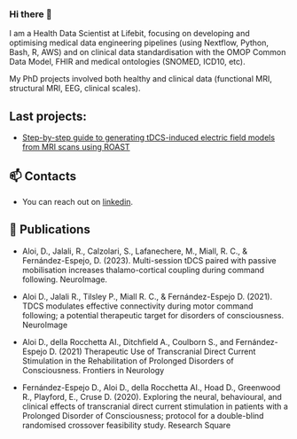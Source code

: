 ### Hi there 👋

I am a Health Data Scientist at Lifebit, focusing on developing and optimising medical data engineering pipelines (using Nextflow, Python, Bash, R, AWS) and on clinical data standardisation with the OMOP Common Data Model, FHIR and medical ontologies (SNOMED, ICD10, etc).

My PhD projects involved both healthy and clinical data (functional MRI, structural MRI, EEG, clinical scales).


## Last projects:
- [Step-by-step guide to generating tDCS-induced electric field models from MRI scans using ROAST](https://github.com/davide-aloi/neuroscience-workshop-Innsbruck-2025)

## 📫 Contacts
- You can reach out on [linkedin](https://www.linkedin.com/in/davide-aloi-phd-841285160/).

## :newspaper: Publications

- Aloi, D., Jalali, R., Calzolari, S., Lafanechere, M., Miall, R. C., & Fernández-Espejo, D. (2023). Multi-session tDCS paired with passive mobilisation increases thalamo-cortical coupling during command following. NeuroImage.

- Aloi D., Jalali R., Tilsley P., Miall R. C., & Fernández-Espejo D. (2021). TDCS modulates effective connectivity during motor command following;
a potential therapeutic target for disorders of consciousness. NeuroImage

- Aloi D., della Rocchetta AI., Ditchfield A., Coulborn S., and Fernández-Espejo D. (2021) Therapeutic Use of Transcranial Direct Current
Stimulation in the Rehabilitation of Prolonged Disorders of Consciousness. Frontiers in Neurology

- Fernández-Espejo D., Aloi D., della Rocchetta AI., Hoad D., Greenwood R., Playford, E., Cruse D. (2020). Exploring the neural, behavioural,
and clinical effects of transcranial direct current stimulation in patients with a Prolonged Disorder of Consciousness; protocol for a
double-blind randomised crossover feasibility study. Research Square

<!--

**Davi93/Davi93** is a ✨ _special_ ✨ repository because its `README.md` (this file) appears on your GitHub profile.

Here are some ideas to get you started:

- 
- 🌱 I’m currently learning ...
- 👯 I’m looking to collaborate on ...
- 🤔 I’m looking for help with ...
- 💬 Ask me about ...
- 📫 How to reach me: ...
- 😄 Pronouns: ...
- ⚡ Fun fact: ...
-->
